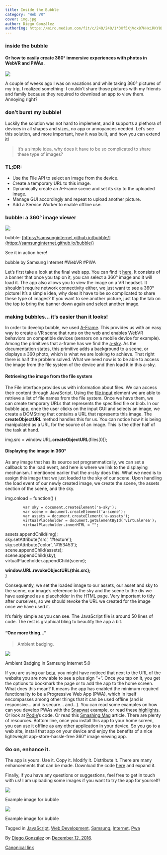 ```yaml
---
title: Inside the Bubble
category: "Web VR"
cover: img.jpg
author: Diego González
authorImg: https://miro.medium.com/fit/c/240/240/1*3Xf5XjVdx87HHxiRKY8X1Q.jpeg
---
```


### inside the bubble

#### Or how to easily create 360° immersive experiences with photos in WebVR and PWAs.

![](https://cdn-images-1.medium.com/max/800/1*a1BSAh7YZ8qBS7X6A-r6Vg.png)

A couple of weeks ago I was on vacations and while taking 360° pictures of my trip, I realized something: I couldn’t share those pictures with my friends and family because they required to download an app to view them. Annoying right?

### don’t burst my bubble!

Luckily the solution was not hard to implement, and it supports a plethora of devices in all shapes and sizes, no app or annoyances needed. Let’s see this solution, and more important, how it was built, and how you can extend it!

> It’s a simple idea, why does it have to be so complicated to share these type of images?

### TL;DR:

*   Use the File API to select an image from the device.
*   Create a temporary URL to this image.
*   Dynamically create an A-Frame scene and set its sky to the uploaded image.
*   Manage GUI accordingly and repeat to upload another picture.
*   Add a Service Worker to enable offline use.

### bubble: a 360° image viewer

![](https://cdn-images-1.medium.com/max/800/1*0Ij6-7AbhQdjo_qf8L4PEw.png)

bubble: [https://samsunginternet.github.io/bubble/](https://samsunginternet.github.io/bubble/)

See it in action here!

bubble by Samsung Internet #WebVR #PWA

Let’s first take a look at the final web app. You can find it [here](https://samsunginternet.github.io/bubble/). It consists of a banner that once you tap on it, you can select a 360° image and it will load it. The app also allows you to view the image on a VR headset. It shouldn’t require network connectivity either, we just want to see a 360° picture! It’s a simple idea, why does it have to be so complicated to share these type of images? If you want to see another picture, just tap the tab on the top to bring the banner down again and select another image.

### making bubbles… it’s easier than it looks!

In order to develop bubble, we used [A-Frame](https://aframe.io/). This provides us with an easy way to create a VR scene that runs on the web and enables WebVR behaviors on compatible devices (sensors on a mobile device for example). Among the primitives that a-frame has we find the [a-sky](https://aframe.io/docs/0.3.0/primitives/a-sky.html). As the documentation states, this primitive adds a background to a scene, or displays a 360 photo, which is what we are looking to achieve. That right there is half the problem solved. What we need now is to be able to access the image from the file system of the device and then load it in this a-sky.

#### Retrieving the image from the file system

The File interface provides us with information about files. We can access their content through JavaScript. Using the [file input](https://samsunginternet.github.io/loti) element we are able to retrieve a list of file names from the file system. Once we have them, we can create temporary URLs that represents the specified file or blob. In our bubble app, once the user clicks on the input GUI and selects an image, we create a DOMString that contains a URL that represents this image. The **createObjectURL** method handles this for us. You can notice how it is being manipulated as a URL for the source of an image. This is the other half of the task at hand.

img.src = window.URL.**createObjectURL**(files\[0\]);

#### Displaying the image in 360°

As any image that has its source set programmatically, we can set a callback to the load event, and here is where we link to the displaying mechanism. I mentioned earlier that the _a-sky_ does this. What we need is to assign this image that we just loaded to the sky of our scene. Upon handling the load event of our newly created image, we create the scene, the assets section of the scene, and the sky.

img.onload = function() {  
              
            var sky = document.createElement('a-sky');  
            var scene = document.createElement('a-scene');  
            var assets = document.createElement('a-assets');  
            virtualPlaceholder = document.getElementById('virtualArea');  
            virtualPlaceholder.innerHTML = "";

assets.appendChild(img);  
            sky.setAttribute('src', '#texture');  
            sky.setAttribute('color', '#153453');  
            scene.appendChild(assets);  
            scene.appendChild(sky);  
            virtualPlaceholder.appendChild(scene);

**window.URL.revokeObjectURL(this.src);**  
        }

Consequently, we set the loaded image to our assets, our asset and sky to the scene, our image’s reference to the sky and the scene to the div we have assigned as a placeholder in the HTML page. Very important to tidy after ourselves, so we should revoke the URL we created for the image once we have used it.

It’s fairly simple as you can see. The JavaScript file is around 50 lines of code. The rest is graphical bling to beautify the app a bit.

#### “One more thing…”

> Ambient badging.

![](https://cdn-images-1.medium.com/max/800/1*yesOGWF6uG_W91F1IlMB9A.png)

Ambient Badging in Samsung Internet 5.0

If you are using our [beta](https://medium.com/samsung-internet-dev/beta-d0f988fb77fb#.osbrc470v), you might have noticed that next to the URL of the website you are now able to see a plus sign “+”. Once you tap on it, you get the options to bookmark the page or to add the app to the home screen. What does this mean? It means the app has enabled the minimum required functionality to be a Progressive Web App (PWA), which in itself encompasses among other things that it can be used offline (and is responsive… and is secure… and…). You can read some examples on how can you develop PWAs with the [Snapwat](https://medium.com/samsung-internet-dev/things-i-learned-making-a-progressive-web-app-for-super-selfies-49e76d154e4f#.uux7tb51g) example, or read these [highlights](https://medium.com/samsung-internet-dev/highlights-from-googles-progressive-web-apps-training-in-london-9856f0876e4f#.twr50qkfv). Or look at [Podle](https://github.com/SamsungInternet/podle)’s code. Or read this [Smashing Mag](https://www.smashingmagazine.com/2016/09/the-building-blocks-of-progressive-web-apps/) article. There are plenty of resources. Bottom line, once you install this app to your home screen, you can use it offline as any other application in your device. So you go to a web site, install that app on your device and enjoy the benefits of a nice lightweight app-store-hassle-free 360° image viewing app.

### Go on, enhance it.

The app is yours. Use it. Copy it. Modify it. Distribute it. There are many enhancements that can be made. Download the code [here](https://github.com/SamsungInternet/bubble) and expand it.

Finally, if you have any questions or suggestions, feel free to get in touch with us! I am uploading some images if you want to try the app for yourself!

![](https://cdn-images-1.medium.com/max/800/1*zfLVDTw3NpMTmGfMFNTP6A.jpeg)

Example image for bubble

![](https://cdn-images-1.medium.com/max/800/1*Ork8_bdujcFBy2vw3WRpcQ.jpeg)

Example image for bubble

Tagged in [JavaScript](https://medium.com/tag/javascript), [Web Development](https://medium.com/tag/web-development), [Samsung](https://medium.com/tag/samsung), [Internet](https://medium.com/tag/internet), [Pwa](https://medium.com/tag/pwa)

By [Diego González](https://medium.com/@diekus) on [December 12, 2016](https://medium.com/p/a43b1e04df9b).

[Canonical link](https://medium.com/@diekus/inside-the-bubble-a43b1e04df9b)
